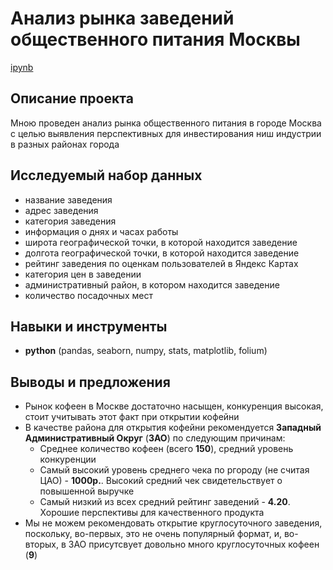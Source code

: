 # Анализ рынка заведений общественного питания Москвы

[ipynb](https://github.com/mrasnyuk/Practicum-Data-Analist-Portfolio/blob/main/public_food/public_food.ipynb)


## Описание проекта

Мною проведен анализ рынка общественного питания в городе Москва с целью выявления перспективных для инвестирования ниш индустрии в разных районах города


## Исследуемый набор данных

- название заведения
- адрес заведения
- категория заведения
- информация о днях и часах работы
- широта географической точки, в которой находится заведение
- долгота географической точки, в которой находится заведение
- рейтинг заведения по оценкам пользователей в Яндекс Картах
- категория цен в заведении
- административный район, в котором находится заведение
- количество посадочных мест


## Навыки и инструменты

- **python** (pandas, seaborn, numpy, stats, matplotlib, folium)


## Выводы и предложения

- Рынок кофеен в Москве достаточно насыщен, конкуренция высокая, стоит учитывать этот факт при открытии кофейни
- В качестве района для открытия кофейни рекомендуется **Западный Административный Округ** (**ЗАО**) по следующим причинам:
    - Среднее количество кофеен (всего **150**), средний уровень конкуренции
    - Самый высокий уровень среднего чека по ргороду (не считая ЦАО) - **1000р.**. Высокий средний чек свидетельствует о повышенной выручке
    - Самый низкий из всех средний рейтинг заведений - **4.20**. Хорошие перспективы для качественного продукта
- Мы не можем рекомендовать открытие круглосуточного заведения, поскольку, во-первых, это не очень популярный формат, и, во-вторых, в ЗАО присутсвует довольно много круглосуточных кофеен (**9**)
